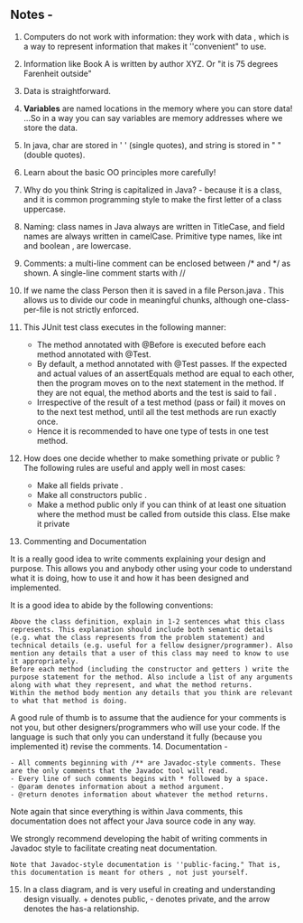 ## Notes -
1. Computers do not work with information: they work with data , which is a way to represent information that makes it ''convenient" to use.
2. Information like Book A is written by author XYZ. Or "it is 75 degrees Farenheit outside"
3. Data is straightforward.
4. **Variables** are named locations in the memory where you can store data! ...So in a way you can say variables are memory addresses where we store the data.
5. In java, char are stored in ' ' (single quotes), and string is stored in " " (double quotes).
6. Learn about the basic OO principles more carefully!
7. Why do you think String is capitalized in Java? - because it is a class, and it is common programming style to make the first letter of a class uppercase.
8. Naming: class names in Java always are written in TitleCase, and field names are always written in camelCase. Primitive type names, like int and boolean , are lowercase.
9. Comments: a multi-line comment can be enclosed between /* and */ as shown. A single-line comment starts with //
10. If we name the class Person then it is saved in a file Person.java . This allows us to divide our code in meaningful chunks, although one-class-per-file is not strictly enforced.
11. This JUnit test class executes in the following manner:
    - The method annotated with @Before is executed before each method annotated with @Test.
    - By default, a method annotated with @Test passes. If the expected and actual values of an assertEquals method are equal to each other, then the program moves on to the next statement in the method. If they are not equal, the method aborts and the test is said to fail .
    - Irrespective of the result of a test method (pass or fail) it moves on to the next test method, until all the test methods are run exactly once.
    - Hence it is recommended to have one type of tests in one test method.

12. How does one decide whether to make something private or public ? The following rules are useful and apply well in most cases:

    - Make all fields private .
    - Make all constructors public .
    - Make a method public only if you can think of at least one situation where the method must be called from outside this class. Else make it private

13. Commenting and Documentation

It is a really good idea to write comments explaining your design and purpose. This allows you and anybody other using your code to understand what it is doing, how to use it and how it has been designed and implemented.

It is a good idea to abide by the following conventions:

    Above the class definition, explain in 1-2 sentences what this class represents. This explanation should include both semantic details (e.g. what the class represents from the problem statement) and technical details (e.g. useful for a fellow designer/programmer). Also mention any details that a user of this class may need to know to use it appropriately.
    Before each method (including the constructor and getters ) write the purpose statement for the method. Also include a list of any arguments along with what they represent, and what the method returns.
    Within the method body mention any details that you think are relevant to what that method is doing.

A good rule of thumb is to assume that the audience for your comments is not you, but other designers/programmers who will use your code. If the language is such that only you can understand it fully (because you implemented it) revise the comments.
14. Documentation -

    - All comments beginning with /** are Javadoc-style comments. These are the only comments that the Javadoc tool will read.
    - Every line of such comments begins with * followed by a space.
    - @param denotes information about a method argument.
    - @return denotes information about whatever the method returns.

Note again that since everything is within Java comments, this documentation does not affect your Java source code in any way. 

We strongly recommend developing the habit of writing comments in Javadoc style to facilitate creating neat documentation.

    Note that Javadoc-style documentation is ''public-facing." That is, this documentation is meant for others , not just yourself.
    
15. In a class diagram, and is very useful in creating and understanding design visually. + denotes public, - denotes private, and the arrow denotes the has-a relationship. 
